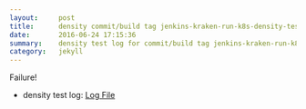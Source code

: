 ```yaml
---
layout:     post
title:      density commit/build tag jenkins-kraken-run-k8s-density-tests-119-30
date:       2016-06-24 17:15:36
summary:    density test log for commit/build tag jenkins-kraken-run-k8s-density-tests-119-30.
category:   jekyll
---
```


Failure!

- density test log: [Log File](http://s3-us-west-2.amazonaws.com/kraken-e2e-logs/density/jenkins-kraken-run-k8s-density-tests-119-30/build-log.txt)
